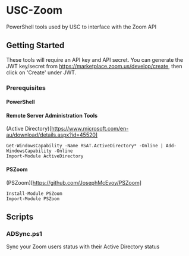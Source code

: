 # USC-Zoom
PowerShell tools used by USC to interface with the Zoom API

## Getting Started
These tools will require an API key and API secret. You can generate the JWT key/secret from https://marketplace.zoom.us/develop/create, then click on 'Create' under JWT.

### Prerequisites
#### PowerShell

#### Remote Server Administration Tools
(Active Directory)[https://www.microsoft.com/en-au/download/details.aspx?id=45520]

```
Get-WindowsCapability -Name RSAT.ActiveDirectory* -Online | Add-WindowsCapability -Online
Import-Module ActiveDirectory
```

#### PSZoom
(PSZoom)[https://github.com/JosephMcEvoy/PSZoom]
```
Install-Module PSZoom
Import-Module PSZoom
```

## Scripts

### ADSync.ps1
Sync your Zoom users status with their Active Directory status